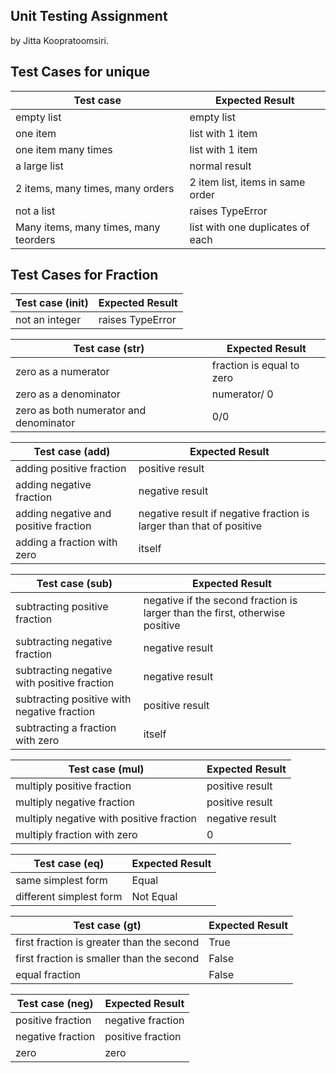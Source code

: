 ## Unit Testing Assignment

by Jitta Koopratoomsiri.


## Test Cases for unique

| Test case              |  Expected Result    |
|------------------------|---------------------|
| empty list             |  empty list         |
| one item               |  list with 1 item   |
| one item many times    |  list with 1 item   |
| a large list           |  normal result      |
| 2 items, many times, many orders | 2 item list, items in same order  |
| not a list             |  raises TypeError   |
| Many items, many times, many teorders |  list with one duplicates of each  |

## Test Cases for Fraction

| Test case (__init__)   |  Expected Result    |
|------------------------|---------------------|
| not an integer         |  raises TypeError   |

| Test case (__str__)    |  Expected Result    |
|------------------------|---------------------|
| zero as a numerator    |  fraction is equal to zero  |
| zero as a denominator  |     numerator/ 0    |
| zero as both numerator and denominator |        0/0       |



| Test case (__add__)    |  Expected Result    |
|------------------------|---------------------|
| adding positive fraction  |  positive result |
| adding negative fraction  |  negative result |
| adding negative and positive fraction | negative result if negative fraction is larger than that of positive |
| adding a fraction with zero  |    itself     |


| Test case (__sub__)    |  Expected Result    |
|------------------------|---------------------|
| subtracting positive fraction  |  negative if the second fraction is larger than the first, otherwise positive |
| subtracting negative fraction  |  negative result |
| subtracting negative with positive fraction | negative result |
| subtracting positive with negative fraction | positive result |
| subtracting a fraction with zero  |    itself     |


| Test case (__mul__)    |  Expected Result    |
|------------------------|---------------------|
| multiply positive fraction  |  positive result |
| multiply negative fraction  |  positive result |
| multiply negative with positive fraction | negative result |
| multiply fraction with zero  |       0       |


| Test case (__eq__)     |  Expected Result    |
|------------------------|---------------------|
| same simplest form     |        Equal        |
| different simplest form  |      Not Equal      |


| Test case (__gt__)     |  Expected Result    |
|------------------------|---------------------|
| first fraction is greater than the second  |        True         |
| first fraction is smaller than the second  |        False        |
| equal fraction         |        False        |



| Test case (__neg__)    |  Expected Result    |
|------------------------|---------------------|
| positive fraction      |  negative fraction  |
| negative fraction      |  positive fraction  |
| zero                   |  zero               |



